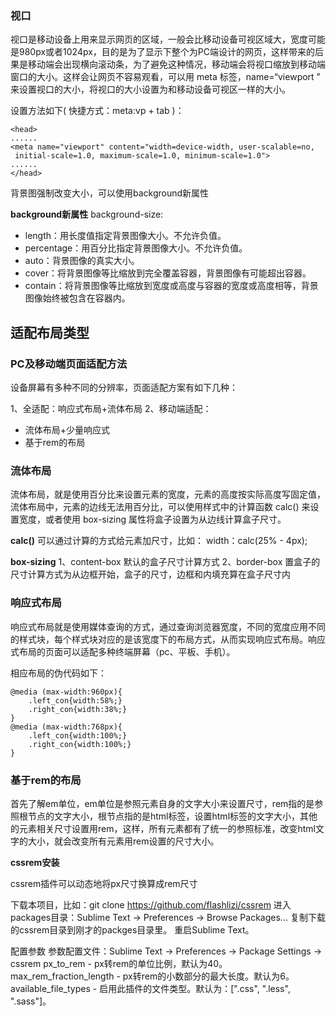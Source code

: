 ### 视口

视口是移动设备上用来显示网页的区域，一般会比移动设备可视区域大，宽度可能是980px或者1024px，目的是为了显示下整个为PC端设计的网页，这样带来的后果是移动端会出现横向滚动条，为了避免这种情况，移动端会将视口缩放到移动端窗口的大小。这样会让网页不容易观看，可以用 meta 标签，name=“viewport ” 来设置视口的大小，将视口的大小设置为和移动设备可视区一样的大小。

设置方法如下( 快捷方式：meta:vp + tab )：

```
<head>
......
<meta name="viewport" content="width=device-width, user-scalable=no,
 initial-scale=1.0, maximum-scale=1.0, minimum-scale=1.0">
......
</head>
```

背景图强制改变大小，可以使用background新属性

**background新属性**
background-size:

- length：用长度值指定背景图像大小。不允许负值。
- percentage：用百分比指定背景图像大小。不允许负值。
- auto：背景图像的真实大小。
- cover：将背景图像等比缩放到完全覆盖容器，背景图像有可能超出容器。
- contain：将背景图像等比缩放到宽度或高度与容器的宽度或高度相等，背景图像始终被包含在容器内。



## 适配布局类型

### PC及移动端页面适配方法

设备屏幕有多种不同的分辨率，页面适配方案有如下几种：

1、全适配：响应式布局+流体布局
2、移动端适配：

- 流体布局+少量响应式
- 基于rem的布局

### 流体布局

流体布局，就是使用百分比来设置元素的宽度，元素的高度按实际高度写固定值，流体布局中，元素的边线无法用百分比，可以使用样式中的计算函数 calc() 来设置宽度，或者使用 box-sizing 属性将盒子设置为从边线计算盒子尺寸。

**calc()**
可以通过计算的方式给元素加尺寸，比如： width：calc(25% - 4px);

**box-sizing**
1、content-box 默认的盒子尺寸计算方式
2、border-box 置盒子的尺寸计算方式为从边框开始，盒子的尺寸，边框和内填充算在盒子尺寸内

### 响应式布局

响应式布局就是使用媒体查询的方式，通过查询浏览器宽度，不同的宽度应用不同的样式块，每个样式块对应的是该宽度下的布局方式，从而实现响应式布局。响应式布局的页面可以适配多种终端屏幕（pc、平板、手机）。

相应布局的伪代码如下：

```
@media (max-width:960px){
    .left_con{width:58%;}
    .right_con{width:38%;}
}
@media (max-width:768px){
    .left_con{width:100%;}
    .right_con{width:100%;}
}
```

### 基于rem的布局

首先了解em单位，em单位是参照元素自身的文字大小来设置尺寸，rem指的是参照根节点的文字大小，根节点指的是html标签，设置html标签的文字大小，其他的元素相关尺寸设置用rem，这样，所有元素都有了统一的参照标准，改变html文字的大小，就会改变所有元素用rem设置的尺寸大小。

**cssrem安装**

cssrem插件可以动态地将px尺寸换算成rem尺寸

下载本项目，比如：git clone https://github.com/flashlizi/cssrem 进入packages目录：Sublime Text -> Preferences -> Browse Packages... 复制下载的cssrem目录到刚才的packges目录里。 重启Sublime Text。

配置参数 参数配置文件：Sublime Text -> Preferences -> Package Settings -> cssrem px_to_rem - px转rem的单位比例，默认为40。 max_rem_fraction_length - px转rem的小数部分的最大长度。默认为6。 available_file_types - 启用此插件的文件类型。默认为：[".css", ".less", ".sass"]。